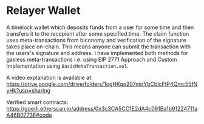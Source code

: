 # Relayer Wallet

A timelock wallet which deposits funds from a user for some time and then transfers it to the recepient after some specified time. The claim function uses meta-transactions from biconomy and verification of the signature takes place on-chain. This means anyone can submit the transaction with the users's signature and address. I have implemented both methods for gasless meta-transactions i.e. using EIP 2771 Approach and Custom Implementation using `BasicMetaTransaction.sol`.

A video explanation is available at: https://drive.google.com/drive/folders/1ogHKgo207mirYbCblcFtP4Qmc55fNyHk?usp=sharing

Verified smart contracts: https://goerli.etherscan.io/address/0x3c3CA5CC1E2dA4c091Ba1b91224711aA46B0773E#code
